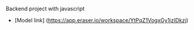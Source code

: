 Backend project with javascript

- [Model link] (https://app.eraser.io/workspace/YtPqZ1VogxGy1jzIDkzj)